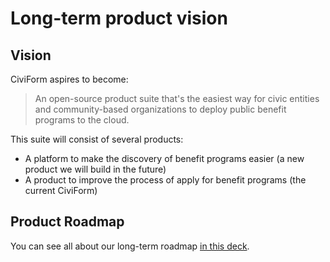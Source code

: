 # Long-term product vision

## Vision

CiviForm aspires to become:

> An open-source product suite that's the easiest way for civic entities and community-based organizations to deploy public benefit programs to the cloud.

This suite will consist of several products:

* A platform to make the discovery of benefit programs easier (a new product we will build in the future)
* A product to improve the process of apply for benefit programs (the current CiviForm)

## Product Roadmap

You can see all about our long-term roadmap [in this deck](https://docs.google.com/presentation/d/1DLQZksduSXnG4CwEP01nzk5vtK73DrhivAuIUcSt4pM/edit#slide=id.p).
